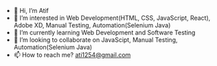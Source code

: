 - 👋 Hi, I’m Atif
- 👀 I’m interested in Web Development(HTML, CSS, JavaScript, React), Adobe XD, Manual Testing, Automation(Selenium Java)
- 🌱 I’m currently learning Web Development and Software Testing
- 💞️ I’m looking to collaborate on JavaScipt, Manual Testing, Automation(Selenium Java)
- 📫 How to reach me? ati1254@gmail.com 

<!---
atif-dev/atif-dev is a ✨ special ✨ repository because its `README.md` (this file) appears on your GitHub profile.
You can click the Preview link to take a look at your changes.
--->
